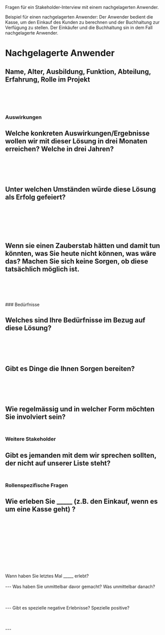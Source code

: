 Fragen für ein Stakeholder-Interview mit einem nachgelagerten Anwender.

Beispiel für einen nachgelagerten Anwender: 
Der Anwender bedient die Kasse, um den Einkauf des Kunden zu berechnen und der Buchhaltung zur Verfügung zu stellen. 
Der Einkäufer und die Buchhaltung sin in dem Fall nachgelagerte Anwender.

# Nachgelagerte Anwender 

Name, Alter, Ausbildung, Funktion, Abteilung, Erfahrung, Rolle im Projekt 
<br /> 
<br /> 
<br />
<br />
---

### Auswirkungen 

Welche konkreten Auswirkungen/Ergebnisse wollen wir mit dieser Lösung in drei Monaten erreichen? Welche in drei Jahren? 
<br /> 
<br /> 
<br />
<br />
---
Unter welchen Umständen würde diese Lösung als Erfolg gefeiert?  
<br /> 
<br /> 
<br />
<br />
---
Wenn sie einen Zauberstab hätten und damit tun könnten, was Sie heute nicht können, was wäre das? 
Machen Sie sich keine Sorgen, ob diese tatsächlich möglich ist. 
<br /> 
<br /> 
<br />
<br />
---

<div style="page-break-after: always;"></div>
### Bedürfnisse 

Welches sind Ihre Bedürfnisse im Bezug auf diese Lösung? 
<br /> 
<br /> 
<br />
<br />
---
Gibt es Dinge die Ihnen Sorgen bereiten? 
<br /> 
<br /> 
<br />
<br />
---
Wie regelmässig und in welcher Form möchten Sie involviert sein? 
<br /> 
<br /> 
---

### Weitere Stakeholder 

Gibt es jemanden mit dem wir sprechen sollten, der nicht auf unserer Liste steht?
<br /> 
<br /> 
---

### Rollenspezifische Fragen

Wie erleben Sie _____ (z.B. den Einkauf, wenn es um eine Kasse geht) ? 
<br /> 
<br /> 
<br />
<br />
<br />
<br />
<br />
<br />
---

<div style="page-break-after: always;"></div>
Wann haben Sie letztes Mal _____ erlebt? 
<br /> 
<br /> 
---
Was haben Sie unmittelbar davor gemacht? Was unmittelbar danach? 
<br /> 
<br /> 
<br />
<br />
---
Gibt es spezielle negative Erlebnisse? Spezielle positive?
<br /> 
<br /> 
<br />
<br />
---
